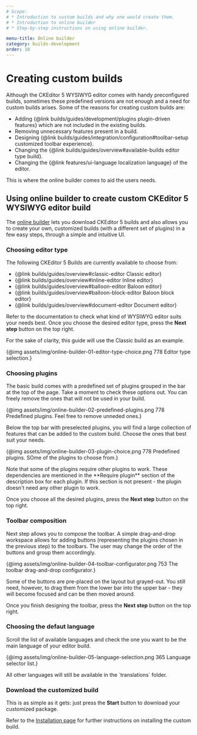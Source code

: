 ```yaml
---
# Scope:
# * Introduction to custom builds and why one would create them.
# * Introduction to online builder
# * Step-by-step instructions on using online builder.

menu-title: Online builder
category: builds-development
order: 10
---
```


# Creating custom builds

Although the CKEditor 5 WYSIWYG editor comes with handy preconfigured builds, sometimes these predefined versions are not enough and a need for custom builds arises. Some of the reasons for creating custom builds are:

* Adding {@link builds/guides/development/plugins plugin-driven features} which are not included in the existing builds.
* Removing unnecessary features present in a build.
* Designing {@link builds/guides/integration/configuration#toolbar-setup customized toolbar experience}.
* Changing the {@link builds/guides/overview#available-builds editor type build}.
* Changing the {@link features/ui-language localization language} of the editor.

This is where the online builder comes to aid the users needs.

## Using online builder to create custom CKEditor 5 WYSIWYG editor build

The [online builder](https://ckeditor.com/ckeditor-5/online-builder/) lets you download CKEditor 5 builds and also allows you to create your own, customized builds (with a different set of plugins) in a few easy steps, through a simple and intuitive UI.

### Choosing editor type

The following CKEditor 5 Builds are currently available to choose from:

 * {@link builds/guides/overview#classic-editor Classic editor}
 * {@link builds/guides/overview#inline-editor Inline editor}
 * {@link builds/guides/overview#balloon-editor Baloon editor}
 * {@link builds/guides/overview#balloon-block-editor Baloon block editor}
 * {@link builds/guides/overview#document-editor Document editor}

 <!-- Reconsider using absolute links for the above list (opens in new tab). It's an older code, sir, but it checks out.
 
 * [Classic editor](https://ckeditor.com/docs/ckeditor5/latest/builds/guides/overview.html#classic-editor)
 * [Inline editor](https://ckeditor.com/docs/ckeditor5/latest/builds/guides/overview.html#inline-editor)
 * [Balloon editor](https://ckeditor.com/docs/ckeditor5/latest/builds/guides/overview.html#balloon-editor)
 * [Balloon block editor](https://ckeditor.com/docs/ckeditor5/latest/builds/guides/overview.html#balloon-block-editor)
 * [Document editor](https://ckeditor.com/docs/ckeditor5/latest/builds/guides/overview.html#document-editor)
 
 -->

 Refer to the documentation to check what kind of WYSIWYG editor suits your needs best. Once you choose the desired editor type, press the **Next step** button on the top right.

 For the sake of clarity, this guide will use the Classic build as an example.

 {@img assets/img/online-builder-01-editor-type-choice.png 778 Editor type selection.}

### Choosing plugins

The basic build comes with a predefined set of plugins grouped in the bar at the top of the page. Take a moment to check these options out. You can freely remove the ones that will not be used in your build.

{@img assets/img/online-builder-02-predefined-plugins.png 778 Predefined plugins. Feel free to remove unneded ones.}

Below the top bar with preselected plugins, you will find a large collection of features that can be added to the custom build. Choose the ones that best suit your needs.

{@img assets/img/online-builder-03-plugin-choice.png 778 Predefined plugins. SOme of the plugins to choose from.}

<info-box hint>
	Note that some of the plugins require other plugins to work. These dependencies are mentioned in the **Require plugin** section of the description box for each plugin. If this section is not present - the plugin doesn't need any other plugin to work.
</info-box>

Once you choose all the desired plugins, press the **Next step** button on the top right.

### Toolbar composition

Next step allows you to compose the toolbar. A simple drag-and-drop workspace allows for adding buttons (representing the plugins chosen in the previous step) to the toolbars. The user may change the order of the buttons and group them accordingly.

{@img assets/img/online-builder-04-toolbar-configurator.png 753 The toolbar drag-and-drop configurator.}

<info-box hint>
	Some of the buttons are pre-placed on the layout but grayed-out. You still need, however, to drag them from the lower bar into the upper bar - they will become focused and can be then moved around.
</info-box>

Once you finish designing the toolbar, press the **Next step** button on the top right.

### Choosing the defaut language

Scroll the list of available languages and check the one you want to be the main language of your editor build.

{@img assets/img/online-builder-05-language-selection.png 365 Language selector list.}

<info-box hint>
	All other languages will still be available in the `translations` folder.
</info-box>

### Download the customized build

This is as simple as it gets: just press the **Start** button to download your customized package.

Refer to the [Installation page](https://ckeditor.com/docs/ckeditor5/latest/builds/guides/integration/installation.html#zip-download) for further instructions on installing the custom build.


